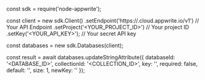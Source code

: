 const sdk = require('node-appwrite');

const client = new sdk.Client()
    .setEndpoint('https://<REGION>.cloud.appwrite.io/v1') // Your API Endpoint
    .setProject('<YOUR_PROJECT_ID>') // Your project ID
    .setKey('<YOUR_API_KEY>'); // Your secret API key

const databases = new sdk.Databases(client);

const result = await databases.updateStringAttribute({
    databaseId: '<DATABASE_ID>',
    collectionId: '<COLLECTION_ID>',
    key: '',
    required: false,
    default: '<DEFAULT>',
    size: 1,
    newKey: ''
});
